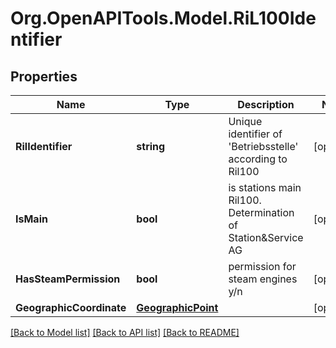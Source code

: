 # Org.OpenAPITools.Model.RiL100Identifier
## Properties

Name | Type | Description | Notes
------------ | ------------- | ------------- | -------------
**RilIdentifier** | **string** | Unique identifier of &#39;Betriebsstelle&#39; according to Ril100 | [optional] 
**IsMain** | **bool** | is stations main Ril100. Determination of Station&amp;Service AG | [optional] 
**HasSteamPermission** | **bool** | permission for steam engines y/n | [optional] 
**GeographicCoordinate** | [**GeographicPoint**](GeographicPoint.md) |  | [optional] 

[[Back to Model list]](../README.md#documentation-for-models) [[Back to API list]](../README.md#documentation-for-api-endpoints) [[Back to README]](../README.md)

